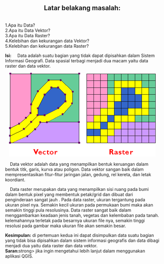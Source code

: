 <h2 align="center"> Latar belakang masalah:</h2>
<br>
1.Apa itu Data?<br>
2.Apa itu Data Vektor?<br>
3.Apa itu Data Raster?<br>
4.Kelebihan dan kekurangan data Vektor?<br>
5.Kelebihan dan kekurangan data Raster?<br>

<strong>Isi:</strong>
&nbsp;&nbsp;&nbsp;&nbsp;Data adalah suatu bagian yang tidak dapat dipisahkan dalam Sistem Informasi Geografi. Data spasial terbagi menjadi dua macam yaitu data raster dan data vektor.<br>
<p align="center">
    <img src="../../img/data.gif">
    </p>
&nbsp;&nbsp;&nbsp;&nbsp;Data vektor adalah data yang menampilkan bentuk keruangan dalam bentuk titk, garis, kurva atau poligon. Data vektor sangan baik dalam mempresentasikan fitur-fitur jaringan jalan, gedung, rel kereta, dan letak koordiant.<br>

&nbsp;&nbsp;&nbsp;&nbsp;Data raster merupakan data yang menampilkan sisi ruang pada bumi dalam bentuk pixel yang membentuk petak/grid dan dibuat dari penginderaan sangat jauh . Pada data raster, ukuran tergantung pada ukuran pixel nya. Semakin kecil ukuran pada permukaan bumi maka akan semakin tinggi pula resolusinya. Data raster sangat baik dalam menggambarkan keadaan jenis tanah, vegetas dan kelembaban pada tanah. kelemahannya terletak pada besarnya ukuran file nya, semakin tinggi resolusi pada gambar maka ukuran file akan semakin besar.<br>


<strong>Kesimpulan:</strong> di pertemuan kedua ini dapat disimpulkan data suatu bagian yang tidak bisa dipisahkan dalam sistem informasi geografis dan data dibagi menjadi dua yaitu data raster dan data vektor.<br>
<strong>Saran:</strong>strong> jika ingin mengetahui lebih lanjut dalam menggunakan aplikasi QGIS.